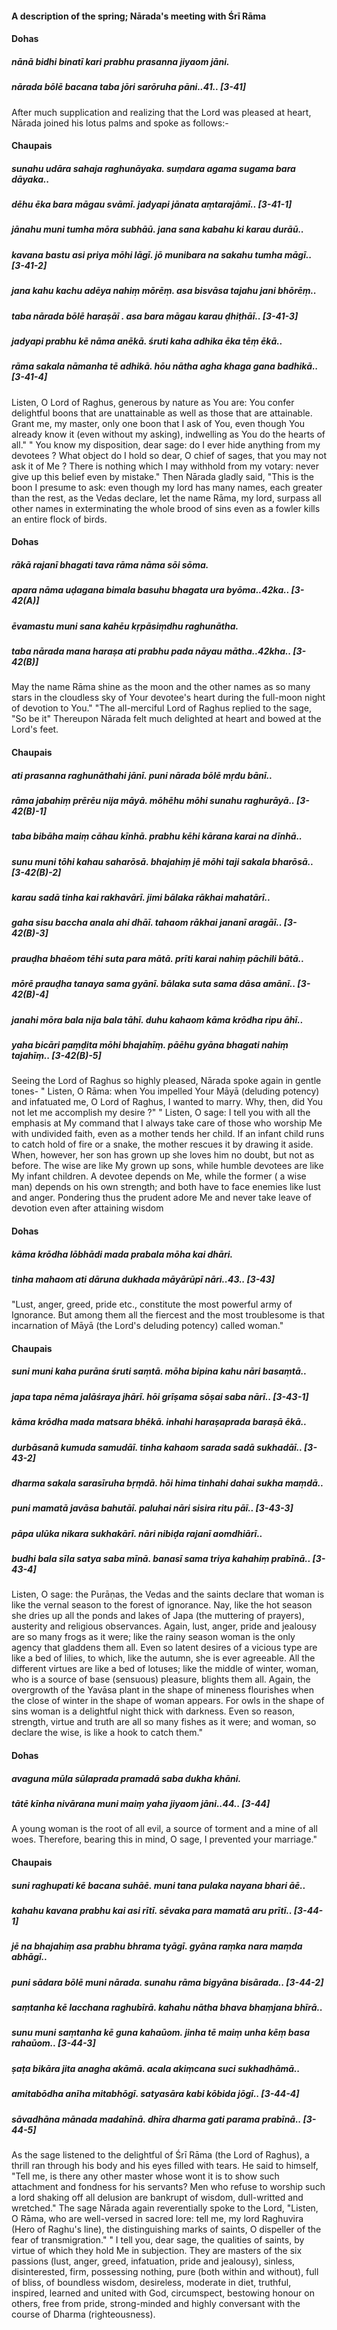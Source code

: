 #### A description of the spring; Nārada's meeting with Śrī Rāma

#### Dohas

##### nānā bidhi binatī kari prabhu prasanna jiyaom jāni.
##### nārada bōlē bacana taba jōri sarōruha pāni..41.. [3-41]

After much supplication and realizing that the Lord was pleased at heart, Nārada joined his lotus palms and spoke as follows:-

#### Chaupais

##### sunahu udāra sahaja raghunāyaka. suṃdara agama sugama bara dāyaka..
##### dēhu ēka bara māgau svāmī. jadyapi jānata aṃtarajāmī.. [3-41-1]
##### jānahu muni tumha mōra subhāū. jana sana kabahu ki karau durāū..
##### kavana bastu asi priya mōhi lāgī. jō munibara na sakahu tumha māgī.. [3-41-2]
##### jana kahu kachu adēya nahiṃ mōrēṃ. asa bisvāsa tajahu jani bhōrēṃ..
##### taba nārada bōlē haraṣāī . asa bara māgau karau ḍhiṭhāī.. [3-41-3]
##### jadyapi prabhu kē nāma anēkā. śruti kaha adhika ēka tēṃ ēkā..
##### rāma sakala nāmanha tē adhikā. hōu nātha agha khaga gana badhikā.. [3-41-4]

Listen, O Lord of Raghus, generous by nature as You are: You confer delightful boons that are unattainable as well as those that are attainable. Grant me, my master, only one boon that I ask of You, even though You already know it (even without my asking), indwelling as You do the hearts of all." " You know my disposition, dear sage: do I ever hide anything from my devotees ? What object do I hold so dear, O chief of sages, that you may not ask it of Me ? There is nothing which I may withhold from my votary: never give up this belief even by mistake." Then Nārada gladly said, "This is the boon I presume to ask: even though my lord has many names, each greater than the rest, as the Vedas declare, let the name Rāma, my lord, surpass all other names in exterminating the whole brood of sins even as a fowler kills an entire flock of birds.

#### Dohas

##### rākā rajanī bhagati tava rāma nāma sōi sōma.
##### apara nāma uḍagana bimala basuhu bhagata ura byōma..42ka.. [3-42(A)]
##### ēvamastu muni sana kahēu kṛpāsiṃdhu raghunātha.
##### taba nārada mana haraṣa ati prabhu pada nāyau mātha..42kha.. [3-42(B)]

May the name Rāma shine as the moon and the other names as so many stars in the cloudless sky of Your devotee's heart during the full-moon night of devotion to You." "The all-merciful Lord of Raghus replied to the sage, "So be it" Thereupon Nārada felt much delighted at heart and bowed at the Lord's feet.

#### Chaupais

##### ati prasanna raghunāthahi jānī. puni nārada bōlē mṛdu bānī..
##### rāma jabahiṃ prērēu nija māyā. mōhēhu mōhi sunahu raghurāyā.. [3-42(B)-1]
##### taba bibāha maiṃ cāhau kīnhā. prabhu kēhi kārana karai na dīnhā..
##### sunu muni tōhi kahau saharōsā. bhajahiṃ jē mōhi taji sakala bharōsā.. [3-42(B)-2]
##### karau sadā tinha kai rakhavārī. jimi bālaka rākhai mahatārī..
##### gaha sisu baccha anala ahi dhāī. tahaom rākhai jananī aragāī.. [3-42(B)-3]
##### prauḍha bhaēom tēhi suta para mātā. prīti karai nahiṃ pāchili bātā..
##### mōrē prauḍha tanaya sama gyānī. bālaka suta sama dāsa amānī.. [3-42(B)-4]
##### janahi mōra bala nija bala tāhī. duhu kahaom kāma krōdha ripu āhī..
##### yaha bicāri paṃḍita mōhi bhajahīṃ. pāēhu gyāna bhagati nahiṃ tajahīṃ.. [3-42(B)-5]

Seeing the Lord of Raghus so highly pleased, Nārada spoke again in gentle tones- " Listen, O Rāma: when You impelled Your Māyā (deluding potency) and infatuated me, O Lord of Raghus, I wanted to marry. Why, then, did You not let me accomplish my desire ?" " Listen, O sage: I tell you with all the emphasis at My command that I always take care of those who worship Me with undivided faith, even as a mother tends her child. If an infant child runs to catch hold of fire or a snake, the mother rescues it by drawing it aside. When, however, her son has grown up she loves him no doubt, but not as before. The wise are like My grown up sons, while humble devotees are like My infant children. A devotee depends on Me, while the former ( a wise man) depends on his own strength; and both have to face enemies like lust and anger. Pondering thus the prudent adore Me and never take leave of devotion even after attaining wisdom

#### Dohas

##### kāma krōdha lōbhādi mada prabala mōha kai dhāri.
##### tinha mahaom ati dāruna dukhada māyārūpī nāri..43.. [3-43]

"Lust, anger, greed, pride etc., constitute the most powerful army of Ignorance. But among them all the fiercest and the most troublesome is that incarnation of Māyā (the Lord's deluding potency) called woman."

#### Chaupais

##### suni muni kaha purāna śruti saṃtā. mōha bipina kahu nāri basaṃtā..
##### japa tapa nēma jalāśraya jhārī. hōi grīṣama sōṣai saba nārī.. [3-43-1]
##### kāma krōdha mada matsara bhēkā. inhahi haraṣaprada baraṣā ēkā..
##### durbāsanā kumuda samudāī. tinha kahaom sarada sadā sukhadāī.. [3-43-2]
##### dharma sakala sarasīruha bṛṃdā. hōi hima tinhahi dahai sukha maṃdā..
##### puni mamatā javāsa bahutāī. paluhai nāri sisira ritu pāī.. [3-43-3]
##### pāpa ulūka nikara sukhakārī. nāri nibiḍa rajanī aomdhiārī..
##### budhi bala sīla satya saba mīnā. banasī sama triya kahahiṃ prabīnā.. [3-43-4]

Listen, O sage: the Purāṇas, the Vedas and the saints declare that woman is like the vernal season to the forest of ignorance. Nay, like the hot season she dries up all the ponds and lakes of Japa (the muttering of prayers), austerity and religious observances. Again, lust, anger, pride and jealousy are so many frogs as it were; like the rainy season woman is the only agency that gladdens them all. Even so latent desires of a vicious type are like a bed of lilies, to which, like the autumn, she is ever agreeable. All the different virtues are like a bed of lotuses; like the middle of winter, woman, who is a source of base (sensuous) pleasure, blights them all. Again, the overgrowth of the Yavāsa plant in the shape of mineness flourishes when the close of winter in the shape of woman appears. For owls in the shape of sins woman is a delightful night thick with darkness. Even so reason, strength, virtue and truth are all so many fishes as it were; and woman, so declare the wise, is like a hook to catch them."

#### Dohas

##### avaguna mūla sūlaprada pramadā saba dukha khāni.
##### tātē kīnha nivārana muni maiṃ yaha jiyaom jāni..44.. [3-44]

A young woman is the root of all evil, a source of torment and a mine of all woes. Therefore, bearing this in mind, O sage, I prevented your marriage."

#### Chaupais

##### suni raghupati kē bacana suhāē. muni tana pulaka nayana bhari āē..
##### kahahu kavana prabhu kai asi rītī. sēvaka para mamatā aru prītī.. [3-44-1]
##### jē na bhajahiṃ asa prabhu bhrama tyāgī. gyāna raṃka nara maṃda abhāgī..
##### puni sādara bōlē muni nārada. sunahu rāma bigyāna bisārada.. [3-44-2]
##### saṃtanha kē lacchana raghubīrā. kahahu nātha bhava bhaṃjana bhīrā..
##### sunu muni saṃtanha kē guna kahaūom. jinha tē maiṃ unha kēṃ basa rahaūom.. [3-44-3]
##### ṣaṭa bikāra jita anagha akāmā. acala akiṃcana suci sukhadhāmā..
##### amitabōdha anīha mitabhōgī. satyasāra kabi kōbida jōgī.. [3-44-4]
##### sāvadhāna mānada madahīnā. dhīra dharma gati parama prabīnā.. [3-44-5]

As the sage listened to the delightful of Śrī Rāma (the Lord of Raghus), a thrill ran through his body and his eyes filled with tears. He said to himself, "Tell me, is there any other master whose wont it is to show such attachment and fondness for his servants? Men who refuse to worship such a lord shaking off all delusion are bankrupt of wisdom, dull-writted and wretched." The sage Nārada again reverentially spoke to the Lord, "Listen, O Rāma, who are well-versed in sacred lore: tell me, my lord Raghuvira (Hero of Raghu's line), the distinguishing marks of saints, O dispeller of the fear of transmigration." " I tell you, dear sage, the qualities of saints, by virtue of which they hold Me in subjection. They are masters of the six passions (lust, anger, greed, infatuation, pride and jealousy), sinless, disinterested, firm, possessing nothing, pure (both within and without), full of bliss, of boundless wisdom, desireless, moderate in diet, truthful, inspired, learned and united with God, circumspect, bestowing honour on others, free from pride, strong-minded and highly conversant with the course of Dharma (righteousness).